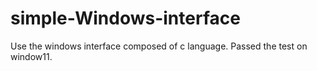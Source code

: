 # simple-Windows-interface
Use the windows interface composed of c language. Passed the test on window11.
